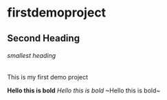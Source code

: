 # firstdemoproject

## Second Heading 

###### smallest heading 
This is my first demo project

**Hello this is bold**
*Hello this is bold*
~Hello this is bold~
